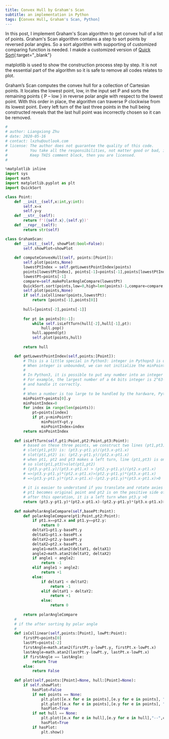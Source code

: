 ```yaml
---
title: Convex Hull by Graham's Scan
subtitle: an implementation in Python
tags: [Convex Hull, Graham's Scan, Python]
---
```


In this post, I implement Graham's Scan algorithm to get convex hull of a list of points. Graham's Scan algorithm contains a step to sort points by reversed polar angles. So a sort algorithm with supporting of customized comparing function is needed. I makde a customized version of [Quick Sort](/2020-05-16-quick-sort-python){:target="_blank"}

matplotlib is used to show the construction process step by step. It is not the essential part of the algorithm so it is safe to remove all codes relates to plot.

Graham’s Scan computes the convex hull for a collection of Cartesian points. It locates the lowest point, low, in the input set P and sorts the remaining points { P – low } in reverse polar angle with respect to the lowest point. With this order in place, the algorithm can traverse P clockwise from its lowest point. Every left turn of the last three points in the hull being constructed reveals that the last hull point was incorrectly chosen so it can be removed.

```python
#
# author: Liangxiong Zhu
# date: 2020-05-16
# contact: lxzhu@outlook.com
# license: The author does not guarantee the quality of this code. 
#          You take all the responsibilities, not matter good or bad, if you use this code.
#          Keep THIS comment block, then you are licensed.
#

%matplotlib inline
import sys
import math
import matplotlib.pyplot as plt
import QuickSort

class Point:
    def __init__(self,x:int,y:int):
        self.x=x
        self.y=y
    def __str__(self):
        return f'({self.x},{self.y})'
    def __repr__(self):
        return str(self)

class GrahamScan:
    def __init__(self, showPlot:bool=False):
        self.showPlot=showPlot
        
    def computeConvexHull(self, points:[Point]):
        self.plot(points,None)
        lowestPtIndex = self.getLowestPointIndex(points)
        points[lowestPtIndex], points[-1]=points[-1],points[lowestPtIndex]
        lowestPt=points[-1]
        compare=self.makePolarAngleCompare(lowestPt)
        QuickSort.sort(points,low=0,high=len(points)-1,compare=compare,reverse=True)
        self.plot(points,None)
        if self.isCollinear(points,lowestPt):
            return [points[-1],points[0]]
        
        hull=[points[-2],points[-1]]
        
        for pt in points[0:-1]:
            while self.isLeftTurn(hull[-2],hull[-1],pt):
                hull.pop()
            hull.append(pt)
            self.plot(points,hull)
        
        return hull

    def getLowestPointIndex(self,points:[Point]):
        # This is a little special in Python3: integer in Pythopn3 is unbounded. 
        # When integer is unbounded, we can not initialize the minPointX to something like int.MIN_VALUE.
        # 
        # In Python3, it is possible to put any number into an integer no matter how large it is.
        # For example, the largest number of a 64 bits integer is 2^63-1. However, if you put 2^63 into a variable, Python3 will accept it 
        # and handle it correctly. 
        #
        # When a number is too large to be handled by the hardware, Python3 handle it in software.
        minPointY=points[0].y
        minPointIndex=0
        for index in range(len(points)):
            pt=points[index]
            if pt.y<minPointY:
                minPointY=pt.y
                minPointIndex=index
        return minPointIndex
    
    def isLeftTurn(self,pt1:Point,pt2:Point,pt3:Point):
        # based on these three points, we construct two lines (pt1,pt3) and (pt1,pt2)
        # slot(pt1,pt3) is: (pt3.y-pt1.y)/(pt3.x-pt1.x)
        # slot(pt1,pt2) is: (pt2.y-pt1.y)/(pt2.x-pt1.x)
        # when pt1, pt2 and pt3 makes a left turn, line (pt1,pt3) is on the left of line (pt1, pt2)
        # so slot(pt1,pt3)>slot(pt1,pt2)
        # (pt3.y-pt1.y)/(pt3.x-pt1.x) > (pt2.y-pt1.y)/(pt2.x-pt1.x)
        # =>(pt3.y-pt1.y)*(pt2.x-pt1.x)>(pt2.y-pt1.y)*(pt3.x-pt1.x)
        # =>(pt3.y-pt1.y)*(pt2.x-pt1.x)-(pt2.y-pt1.y)*(pt3.x-pt1.x)>0
        
        # it is easier to understand if you translate and rotate axies so that
        # pt1 becomes original point and pt2 is on the positive side of x-axies.
        # after this operation, it is a left turn when pt3.y >0
        return (pt3.y-pt1.y)*(pt2.x-pt1.x)-(pt2.y-pt1.y)*(pt3.x-pt1.x)>0
    
    def makePolarAngleCompare(self,basePt:Point):
        def polarAngleCompare(pt1:Point,pt2:Point):
            if pt1.x==pt2.x and pt1.y==pt2.y:
                return 0
            deltaY1=pt1.y-basePt.y
            deltaX1=pt1.x-basePt.x
            deltaY2=pt2.y-basePt.y
            deltaX2=pt2.x-basePt.x
            angle1=math.atan2(deltaY1, deltaX1)
            angle2=math.atan2(deltaY2, deltaX2)
            if angle1 < angle2:
                return -1
            elif angle1 > angle2:
                return +1
            else:
                if deltaY1 < deltaY2:
                    return -1
                elif deltaY1 > deltaY2:
                    return +1
                else:
                    return 0
            
        return polarAngleCompare
    #
    # if the after sorting by polar angle
    #
    def isCollinear(self,points:[Point], lowPt:Point):
        firstPt=points[0]
        lastPt=points[-2]
        firstAngle=math.atan2(firstPt.y-lowPt.y, firstPt.x-lowPt.x)
        lastAngle=math.atan2(lastPt.y-lowPt.y, lastPt.x-lowPt.x)
        if firstAngle == lastAngle:
            return True
        else:
            return False
    
    def plot(self,points:[Point]=None, hull:[Point]=None):
        if self.showPlot:
            hasPlot=False
            if not points == None:
                plt.plot([e.x for e in points],[e.y for e in points], "o")
                plt.plot([e.x for e in points],[e.y for e in points], "r--")
                hasPlot=True
            if not hull == None:
                plt.plot([e.x for e in hull],[e.y for e in hull],"--",color="blue",linewidth=5 );
                hasPlot=True
            if hasPlot:
                plt.show()
```
